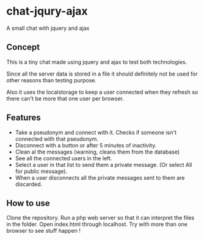 # chat-jqury-ajax
A small chat with jquery and ajax

## Concept
This is a tiny chat made using jquery and ajax to test both technologies.

Since all the server data is stored in a file it should definitely not be used for other reasons than testing purpose.

Also it uses the localstorage to keep a user connected when they refresh so there can't be more that one user per browser.

## Features
- Take a pseudonym and connect with it. Checks if someone isn't connected with that pseudonym.
- Disconnect with a button or after 5 minutes of inactivity.
- Clean al the messages (warning, cleans them from the database)
- See all the connected users in the left.
- Select a user in that list to send them a private message. (Or select All for public message).
- When a user disconnects all the private messages sent to them are discarded.

## How to use
Clone the repository.
Run a php web server so that it can interpret the files in the folder.
Open index.html through localhost.
Try with more than one browser to see stuff happen !